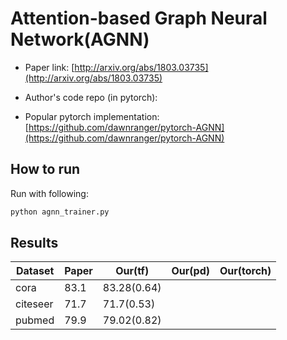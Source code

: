 # Attention-based Graph Neural Network(AGNN)

- Paper link: [http://arxiv.org/abs/1803.03735](http://arxiv.org/abs/1803.03735)
- Author's code repo (in pytorch):

- Popular pytorch implementation:
  [https://github.com/dawnranger/pytorch-AGNN](https://github.com/dawnranger/pytorch-AGNN)

## How to run

Run with following:

```python
python agnn_trainer.py
```

## Results

| Dataset  | Paper | Our(tf)     | Our(pd) | Our(torch) |
| -------- | ----- | ----------- | ------- | ---------- |
| cora     | 83.1  | 83.28(0.64) |         |            |
| citeseer | 71.7  | 71.7(0.53)  |         |            |
| pubmed   | 79.9  | 79.02(0.82) |         |            |

